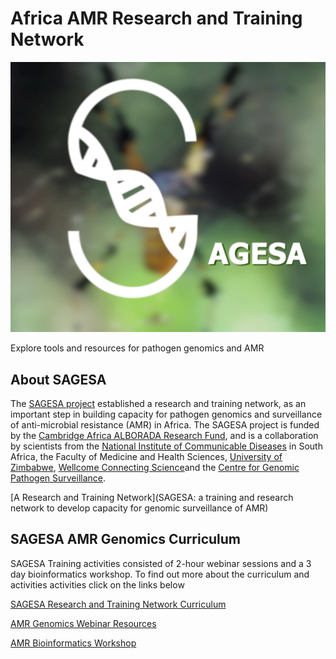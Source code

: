 # Africa AMR Research and Training Network
![SAGESA logo](logos/SAGESA.png)

Explore tools and resources for pathogen genomics and AMR

## About SAGESA

The [SAGESA project](https://sagesa.africa) established a research and training network, as an important step in building capacity for pathogen genomics and surveillance of anti-microbial resistance (AMR) in Africa. The SAGESA project is funded by the [Cambridge Africa ALBORADA Research Fund](https://www.cambridge-africa.cam.ac.uk/initiatives/the-alborada-research-fund/), and is a collaboration by scientists from the [National Institute of Communicable Diseases](https://www.nicd.ac.za) in South Africa, the Faculty of Medicine and Health Sciences, [University of Zimbabwe](http://www.uz.ac.zw/index.php/university-departments), [Wellcome Connecting Science](https://coursesandconferences.wellcomeconnectingscience.org)and the [Centre for Genomic Pathogen Surveillance](https://www.pathogensurveillance.net).    

[A Research and Training Network](SAGESA: a training and research network to develop capacity for genomic surveillance of AMR)


## SAGESA AMR Genomics Curriculum
SAGESA Training activities consisted of 2-hour webinar sessions and a 3 day bioinformatics workshop. To find out more about the curriculum and activities activities click on the links below  

[SAGESA Research and Training Network Curriculum](https://github.com/WCSCourses/SAGESA/blob/main/SAGESA%20Network%20Curriculum%20and%20Activities.pdf)   

[AMR Genomics Webinar Resources](webinars.md)

[AMR Bioinformatics Workshop](https://wcscourses.github.io/AMR-Bio-Africa-2022/)

